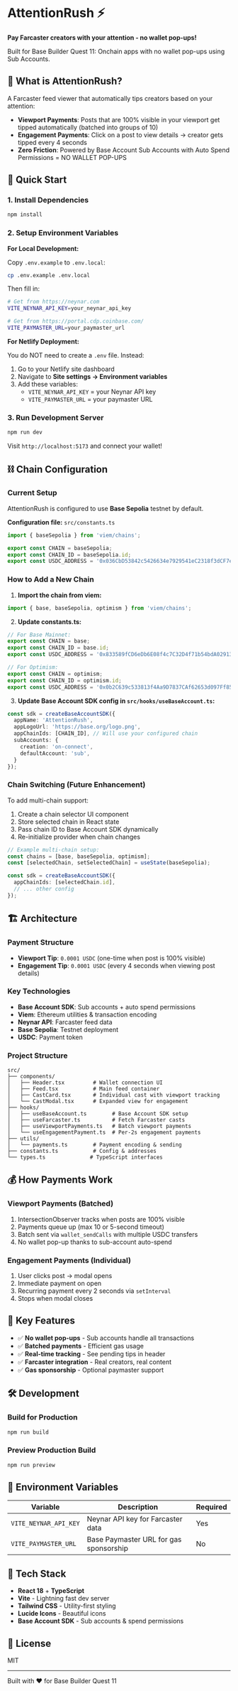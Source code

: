 # AttentionRush ⚡

**Pay Farcaster creators with your attention - no wallet pop-ups!**

Built for Base Builder Quest 11: Onchain apps with no wallet pop-ups using Sub Accounts.

## 🎯 What is AttentionRush?

A Farcaster feed viewer that automatically tips creators based on your attention:

- **Viewport Payments**: Posts that are 100% visible in your viewport get tipped automatically (batched into groups of 10)
- **Engagement Payments**: Click on a post to view details → creator gets tipped every 4 seconds
- **Zero Friction**: Powered by Base Account Sub Accounts with Auto Spend Permissions = NO WALLET POP-UPS

## 🚀 Quick Start

### 1. Install Dependencies

```bash
npm install
```

### 2. Setup Environment Variables

**For Local Development:**

Copy `.env.example` to `.env.local`:

```bash
cp .env.example .env.local
```

Then fill in:

```bash
# Get from https://neynar.com
VITE_NEYNAR_API_KEY=your_neynar_api_key

# Get from https://portal.cdp.coinbase.com/
VITE_PAYMASTER_URL=your_paymaster_url
```

**For Netlify Deployment:**

You do NOT need to create a `.env` file. Instead:
1. Go to your Netlify site dashboard
2. Navigate to **Site settings → Environment variables**
3. Add these variables:
   - `VITE_NEYNAR_API_KEY` = your Neynar API key
   - `VITE_PAYMASTER_URL` = your paymaster URL

### 3. Run Development Server

```bash
npm run dev
```

Visit `http://localhost:5173` and connect your wallet!

## ⛓️ Chain Configuration

### Current Setup

AttentionRush is configured to use **Base Sepolia** testnet by default.

**Configuration file:** `src/constants.ts`

```typescript
import { baseSepolia } from 'viem/chains';

export const CHAIN = baseSepolia;
export const CHAIN_ID = baseSepolia.id;
export const USDC_ADDRESS = '0x036CbD53842c5426634e7929541eC2318f3dCF7e'; // Base Sepolia USDC
```

### How to Add a New Chain

1. **Import the chain from viem:**
```typescript
import { base, baseSepolia, optimism } from 'viem/chains';
```

2. **Update constants.ts:**
```typescript
// For Base Mainnet:
export const CHAIN = base;
export const CHAIN_ID = base.id;
export const USDC_ADDRESS = '0x833589fCD6eDb6E08f4c7C32D4f71b54bdA02913'; // Base Mainnet USDC

// For Optimism:
export const CHAIN = optimism;
export const CHAIN_ID = optimism.id;
export const USDC_ADDRESS = '0x0b2C639c533813f4Aa9D7837CAf62653d097Ff85'; // Optimism USDC
```

3. **Update Base Account SDK config in `src/hooks/useBaseAccount.ts`:**
```typescript
const sdk = createBaseAccountSDK({
  appName: 'AttentionRush',
  appLogoUrl: 'https://base.org/logo.png',
  appChainIds: [CHAIN_ID], // Will use your configured chain
  subAccounts: {
    creation: 'on-connect',
    defaultAccount: 'sub',
  }
});
```

### Chain Switching (Future Enhancement)

To add multi-chain support:

1. Create a chain selector UI component
2. Store selected chain in React state
3. Pass chain ID to Base Account SDK dynamically
4. Re-initialize provider when chain changes

```typescript
// Example multi-chain setup:
const chains = [base, baseSepolia, optimism];
const [selectedChain, setSelectedChain] = useState(baseSepolia);

const sdk = createBaseAccountSDK({
  appChainIds: [selectedChain.id],
  // ... other config
});
```

## 🏗️ Architecture

### Payment Structure

- **Viewport Tip**: `0.0001 USDC` (one-time when post is 100% visible)
- **Engagement Tip**: `0.0001 USDC` (every 4 seconds when viewing post details)

### Key Technologies

- **Base Account SDK**: Sub accounts + auto spend permissions
- **Viem**: Ethereum utilities & transaction encoding
- **Neynar API**: Farcaster feed data
- **Base Sepolia**: Testnet deployment
- **USDC**: Payment token

### Project Structure

```
src/
├── components/
│   ├── Header.tsx         # Wallet connection UI
│   ├── Feed.tsx           # Main feed container
│   ├── CastCard.tsx       # Individual cast with viewport tracking
│   └── CastModal.tsx      # Expanded view for engagement
├── hooks/
│   ├── useBaseAccount.ts        # Base Account SDK setup
│   ├── useFarcaster.ts          # Fetch Farcaster casts
│   ├── useViewportPayments.ts   # Batch viewport payments
│   └── useEngagementPayment.ts  # Per-2s engagement payments
├── utils/
│   └── payments.ts        # Payment encoding & sending
├── constants.ts           # Config & addresses
└── types.ts              # TypeScript interfaces
```

## 💰 How Payments Work

### Viewport Payments (Batched)

1. IntersectionObserver tracks when posts are 100% visible
2. Payments queue up (max 10 or 5-second timeout)
3. Batch sent via `wallet_sendCalls` with multiple USDC transfers
4. No wallet pop-up thanks to sub-account auto-spend

### Engagement Payments (Individual)

1. User clicks post → modal opens
2. Immediate payment on open
3. Recurring payment every 2 seconds via `setInterval`
4. Stops when modal closes

## 🔑 Key Features

- ✅ **No wallet pop-ups** - Sub accounts handle all transactions
- ✅ **Batched payments** - Efficient gas usage
- ✅ **Real-time tracking** - See pending tips in header
- ✅ **Farcaster integration** - Real creators, real content
- ✅ **Gas sponsorship** - Optional paymaster support

## 🛠️ Development

### Build for Production

```bash
npm run build
```

### Preview Production Build

```bash
npm run preview
```

## 📝 Environment Variables

| Variable | Description | Required |
|----------|-------------|----------|
| `VITE_NEYNAR_API_KEY` | Neynar API key for Farcaster data | Yes |
| `VITE_PAYMASTER_URL` | Base Paymaster URL for gas sponsorship | No |

## 🎨 Tech Stack

- **React 18** + **TypeScript**
- **Vite** - Lightning fast dev server
- **Tailwind CSS** - Utility-first styling
- **Lucide Icons** - Beautiful icons
- **Base Account SDK** - Sub accounts & spend permissions

## 📜 License

MIT

---

Built with ❤️ for Base Builder Quest 11
